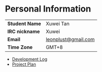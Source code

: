 # Personal Information

|                  |                     |
|------------------|---------------------|
| **Student Name** | Xuwei Tan           |
| **IRC nickname** | Xuwei               |
| **Email**        | leonplust@gmail.com |
| **Time Zone**    | GMT+8               |

-   [Development Log](Xuwei/DevLog2019.md)
-   [Project
    Plan](https://docs.google.com/document/d/1KB3SsfoMhVHPlaxnZtil7UFjPDcD35gnrvps_QIhkT0/edit?usp=sharing)
